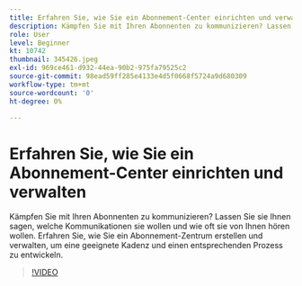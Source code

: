 ```yaml
---
title: Erfahren Sie, wie Sie ein Abonnement-Center einrichten und verwalten
description: Kämpfen Sie mit Ihren Abonnenten zu kommunizieren? Lassen Sie sie Ihnen sagen, welche Kommunikationen sie wollen und wie oft sie von Ihnen hören wollen. Erfahren Sie, wie Sie ein Abonnement-Zentrum erstellen und verwalten, um eine geeignete Kadenz und einen entsprechenden Prozess zu entwickeln.
role: User
level: Beginner
kt: 10742
thumbnail: 345426.jpeg
exl-id: 969ce461-d932-44ea-90b2-975fa79525c2
source-git-commit: 98ead59ff285e4133e4d5f0668f5724a9d680309
workflow-type: tm+mt
source-wordcount: '0'
ht-degree: 0%

---
```


# Erfahren Sie, wie Sie ein Abonnement-Center einrichten und verwalten

Kämpfen Sie mit Ihren Abonnenten zu kommunizieren? Lassen Sie sie Ihnen sagen, welche Kommunikationen sie wollen und wie oft sie von Ihnen hören wollen. Erfahren Sie, wie Sie ein Abonnement-Zentrum erstellen und verwalten, um eine geeignete Kadenz und einen entsprechenden Prozess zu entwickeln.

>[!VIDEO](https://video.tv.adobe.com/v/345426/?quality=12&learn=on)
